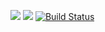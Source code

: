 <a href="https://codeclimate.com/github/dmalinkos/python-project-lvl1/maintainability"><img src="https://api.codeclimate.com/v1/badges/b0ee4c0fe376233b6a47/maintainability" /></a>
<a href="https://codeclimate.com/github/dmalinkos/python-project-lvl1/test_coverage"><img src="https://api.codeclimate.com/v1/badges/b0ee4c0fe376233b6a47/test_coverage" /></a>
[![Build Status](https://travis-ci.com/dmalinkos/python-project-lvl1.svg?branch=master)](https://travis-ci.com/dmalinkos/python-project-lvl1)
